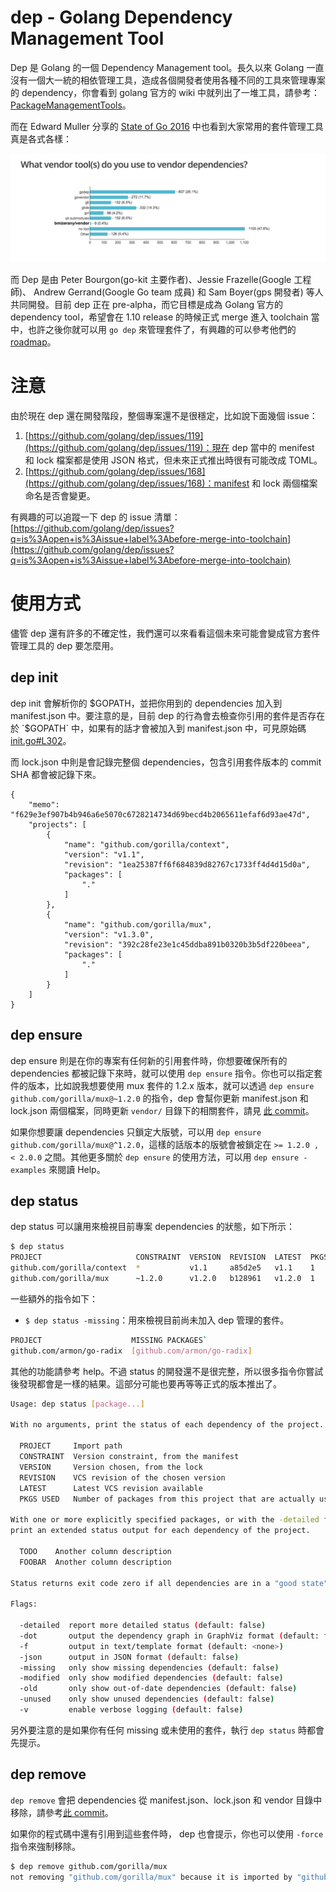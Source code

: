 # dep - Golang Dependency Management Tool

Dep 是 Golang 的一個 Dependency Management tool。長久以來 Golang 一直沒有一個大一統的相依管理工具，造成各個開發者使用各種不同的工具來管理專案的 dependency，你會看到 golang 官方的 wiki 中就列出了一堆工具，請參考：[PackageManagementTools](https://github.com/golang/go/wiki/PackageManagementTools)。

而在 Edward Muller 分享的 [State of Go 2016](http://go-talks.appspot.com/github.com/freeformz/talks/20160712_gophercon/talk.slide#1) 中也看到大家常用的套件管理工具真是各式各樣：

![image](https://raw.githubusercontent.com/kevingo/dep-example/master/screenshot/dependency.png)

而 Dep 是由 Peter Bourgon(go-kit 主要作者)、Jessie Frazelle(Google 工程師)、 Andrew Gerrand(Google Go team 成員) 和 Sam Boyer(gps 開發者) 等人共同開發。目前 dep 正在 pre-alpha，而它目標是成為 Golang 官方的 dependency tool，希望會在 1.10 release 的時候正式 merge 進入 toolchain 當中，也許之後你就可以用 `go dep` 來管理套件了，有興趣的可以參考他們的 [roadmap](https://github.com/golang/dep/wiki/Roadmap)。

# 注意

由於現在 dep 還在開發階段，整個專案還不是很穩定，比如說下面幾個 issue：

1. [https://github.com/golang/dep/issues/119](https://github.com/golang/dep/issues/119)：現在 dep 當中的 menifest 和 lock 檔案都是使用 JSON 格式，但未來正式推出時很有可能改成 TOML。
2. [https://github.com/golang/dep/issues/168](https://github.com/golang/dep/issues/168)：manifest 和 lock 兩個檔案命名是否會變更。

有興趣的可以追蹤一下 dep 的 issue 清單：[https://github.com/golang/dep/issues?q=is%3Aopen+is%3Aissue+label%3Abefore-merge-into-toolchain](https://github.com/golang/dep/issues?q=is%3Aopen+is%3Aissue+label%3Abefore-merge-into-toolchain)

# 使用方式

儘管 dep 還有許多的不確定性，我們還可以來看看這個未來可能會變成官方套件管理工具的 dep 要怎麼用。

## dep init
dep init 會解析你的 $GOPATH，並把你用到的 dependencies 加入到 manifest.json 中。要注意的是，目前 dep 的行為會去檢查你引用的套件是否存在於 `$GOPATH` 中，如果有的話才會被加入到 manifest.json 中，可見原始碼 [init.go#L302](https://github.com/golang/dep/blob/1b193f4439655572d59fe1b87035870f1a7344ca/init.go#L302)。

而 lock.json 中則是會記錄完整個 dependencies，包含引用套件版本的 commit SHA 都會被記錄下來。

```
{
    "memo": "f629e3ef907b4b946a6e5070c6728214734d69becd4b2065611efaf6d93ae47d",
    "projects": [
        {
            "name": "github.com/gorilla/context",
            "version": "v1.1",
            "revision": "1ea25387ff6f684839d82767c1733ff4d4d15d0a",
            "packages": [
                "."
            ]
        },
        {
            "name": "github.com/gorilla/mux",
            "version": "v1.3.0",
            "revision": "392c28fe23e1c45ddba891b0320b3b5df220beea",
            "packages": [
                "."
            ]
        }
    ]
}
```

## dep ensure
dep ensure 則是在你的專案有任何新的引用套件時，你想要確保所有的 dependencies 都被記錄下來時，就可以使用 `dep ensure` 指令。你也可以指定套件的版本，比如說我想要使用 mux 套件的 1.2.x 版本，就可以透過 `dep ensure github.com/gorilla/mux@~1.2.0` 的指令，dep 會幫你更新 manifest.json 和 lock.json 兩個檔案，同時更新 `vendor/` 目錄下的相關套件，請見 [此 commit](https://github.com/kevingo/dep-example/commit/3d04fe77781d449620f682e66341f1a21d4177a0)。

如果你想要讓 dependencies 只鎖定大版號，可以用 `dep ensure github.com/gorilla/mux@^1.2.0`，這樣的話版本的版號會被鎖定在 `>= 1.2.0 , < 2.0.0` 之間。其他更多關於 `dep ensure` 的使用方法，可以用 `dep ensure -examples` 來閱讀 Help。

## dep status
dep status 可以讓用來檢視目前專案 dependencies 的狀態，如下所示：

```bash
$ dep status
PROJECT                     CONSTRAINT  VERSION  REVISION  LATEST  PKGS USED
github.com/gorilla/context  *           v1.1     a85d2e5   v1.1    1
github.com/gorilla/mux      ~1.2.0      v1.2.0   b128961   v1.2.0  1
```

一些額外的指令如下：

- `$ dep status -missing`：用來檢視目前尚未加入 dep 管理的套件。

```bash
PROJECT                    MISSING PACKAGES`
github.com/armon/go-radix  [github.com/armon/go-radix]
```

其他的功能請參考 help。不過 status 的開發還不是很完整，所以很多指令你嘗試後發現都會是一樣的結果。這部分可能也要再等等正式的版本推出了。

```bash
Usage: dep status [package...]

With no arguments, print the status of each dependency of the project.

  PROJECT     Import path
  CONSTRAINT  Version constraint, from the manifest
  VERSION     Version chosen, from the lock
  REVISION    VCS revision of the chosen version
  LATEST      Latest VCS revision available
  PKGS USED   Number of packages from this project that are actually used

With one or more explicitly specified packages, or with the -detailed flag,
print an extended status output for each dependency of the project.

  TODO    Another column description
  FOOBAR  Another column description

Status returns exit code zero if all dependencies are in a "good state".

Flags:

  -detailed  report more detailed status (default: false)
  -dot       output the dependency graph in GraphViz format (default: false)
  -f         output in text/template format (default: <none>)
  -json      output in JSON format (default: false)
  -missing   only show missing dependencies (default: false)
  -modified  only show modified dependencies (default: false)
  -old       only show out-of-date dependencies (default: false)
  -unused    only show unused dependencies (default: false)
  -v         enable verbose logging (default: false)
```

另外要注意的是如果你有任何 missing 或未使用的套件，執行 `dep status` 時都會先提示。

## dep remove

`dep remove` 會把 dependencies 從 manifest.json、lock.json 和 vendor 目錄中移除，請參考[此 commit](https://github.com/kevingo/dep-example/commit/28f5371615a0b65ffb22ab3f639316bf19d6a4c1)。

如果你的程式碼中還有引用到這些套件時， dep 也會提示，你也可以使用 `-force` 指令來強制移除。
 
```bash
$ dep remove github.com/gorilla/mux
not removing "github.com/gorilla/mux" because it is imported by "github.com/kevingo/dep-example" (pass -force to override)
```